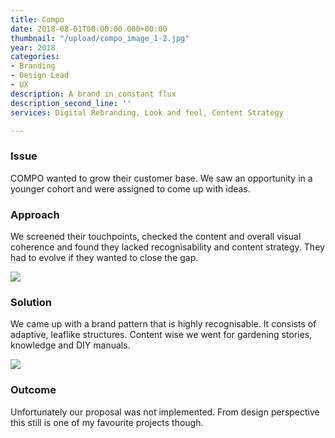```yaml
---
title: Compo
date: 2018-08-01T00:00:00.000+00:00
thumbnail: "/upload/compo_image_1-2.jpg"
year: 2018
categories:
- Branding
- Design Lead
- UX
description: A brand in constant flux
description_second_line: ''
services: Digital Rebranding, Look and feel, Content Strategy

---
```

### Issue

<p class="lead">COMPO wanted to grow their customer base. We saw an opportunity in a younger cohort and were assigned to come up with ideas.</p>

### Approach

We screened their touchpoints, checked the content and overall visual coherence and found they lacked recognisability and content strategy. They had to evolve if they wanted to close the gap.

![](/upload/compo_image_2-1.jpg)

### Solution

We came up with a brand pattern that is highly recognisable. It consists of adaptive, leaflike structures. Content wise we went for gardening stories, knowledge and DIY manuals.

![](/upload/compo_image_3.jpg)

### Outcome

Unfortunately our proposal was not implemented. From design perspective this still is one of my favourite projects though.